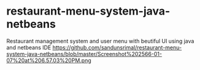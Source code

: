 # restaurant-menu-system-java-netbeans
 Restaurant management system and user menu with beutiful UI using java and netbeans IDE
https://github.com/sandunsrimal/restaurant-menu-system-java-netbeans/blob/master/Screenshot%202566-01-07%20at%206.57.03%20PM.png
